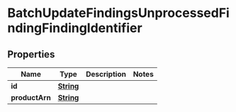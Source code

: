 

# BatchUpdateFindingsUnprocessedFindingFindingIdentifier


## Properties

| Name | Type | Description | Notes |
|------------ | ------------- | ------------- | -------------|
|**id** | [**String**](String.md) |  |  |
|**productArn** | [**String**](String.md) |  |  |



